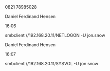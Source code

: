 0821 78985028





Daniel Ferdinand Hensen

16:06

smbclient //192.168.20.11/NETLOGON -U jon.snow

Daniel Ferdinand Hensen

16:07

smbclient //192.168.20.11/SYSVOL -U jon.snow